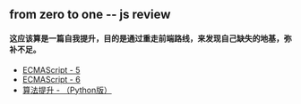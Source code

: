 ## from zero to one -- js review

#### 这应该算是一篇自我提升，目的是通过重走前端路线，来发现自己缺失的地基，弥补不足。


+ [ECMAScript - 5](/ECMAScript/ECAMScript-5.md)
+ [ECMAScript - 6](/ECMAScript/ECMAScript-6.md)
+ [算法提升 - （Python版）](/Problem/index.md)
